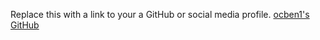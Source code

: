 Replace this with a link to your a GitHub or social media profile.
[ocben1's GitHub](https://github.com/ocben1)

